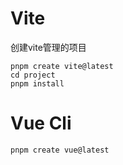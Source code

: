 # Vite

创建vite管理的项目
```shell
pnpm create vite@latest
cd project
pnpm install
```

# Vue Cli

```shell
pnpm create vue@latest
```